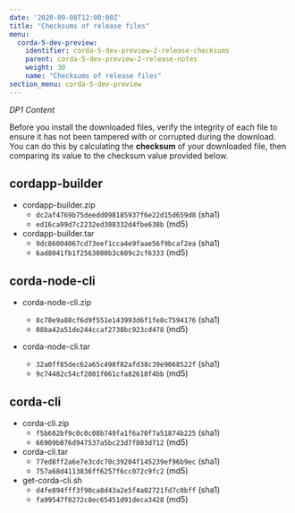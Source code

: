 ```yaml
---
date: '2020-09-08T12:00:00Z'
title: "Checksums of release files"
menu:
  corda-5-dev-preview:
    identifier: corda-5-dev-preview-2-release-checksums
    parent: corda-5-dev-preview-2-release-notes
    weight: 30
    name: "Checksums of release files"
section_menu: corda-5-dev-preview
---
```


*DP1 Content*

Before you install the downloaded files, verify the integrity of each file to ensure it has not been tampered with or corrupted during the download. You can do this by calculating the **checksum** of your downloaded file, then comparing its value to the checksum value provided below.

## cordapp-builder

* cordapp-builder.zip
  * `dc2af4769b75deedd098185937f6e22d15d659d8` (sha1)
  * `ed16ca99d7c2232ed308332d4fbe638b` (md5)
* cordapp-builder.tar
  * `9dc86004067cd73eef1cca4e9faae56f9bcaf2ea` (sha1)
  * `6ad8041fb1f2563000b3c609c2cf6333` (md5)

## corda-node-cli

* corda-node-cli.zip
  * `8c78e9a88cf6d9f551e143993d6f1fe0c7594176` (sha1)
  * `08ba42a51de244ccaf2738bc923cd478` (md5)

* corda-node-cli.tar
  * `32a0ff85dec62a65c498f82afd38c39e9068522f` (sha1)
  * `9c74482c54cf2801f061cfa82618f4bb` (md5)

## corda-cli

* corda-cli.zip
  * `f5b682bf9c0c0c08b749fa1f6a70f7a51874b225` (sha1)
  * `66909b076d947537a5bc23d7f803d712` (md5)
* corda-cli.tar
  * `77ed8ff2a6e7e3cdc70c39204f145239ef96b9ec` (sha1)
  * `757a68d4113836ff6257f6cc072c9fc2` (md5)
* get-corda-cli.sh
  * `d4fe894fff3f90ca8d43a2e5f4a02721fd7c0bff` (sha1)
  * `fa99547f8272c8ec65451d91deca3428` (md5)
